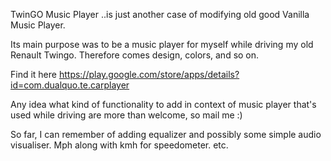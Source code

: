 TwinGO Music Player 
..is just another case of modifying old good Vanilla Music Player. 

Its main purpose was to be a music player for myself while driving my old Renault Twingo. Therefore comes design, colors, and so on.

Find it here https://play.google.com/store/apps/details?id=com.dualquo.te.carplayer

Any idea what kind of functionality to add in context of music player that's used while driving are more than welcome, so mail me :)

So far, I can remember of adding equalizer and possibly some simple audio visualiser.  Mph along with kmh for speedometer. etc.

